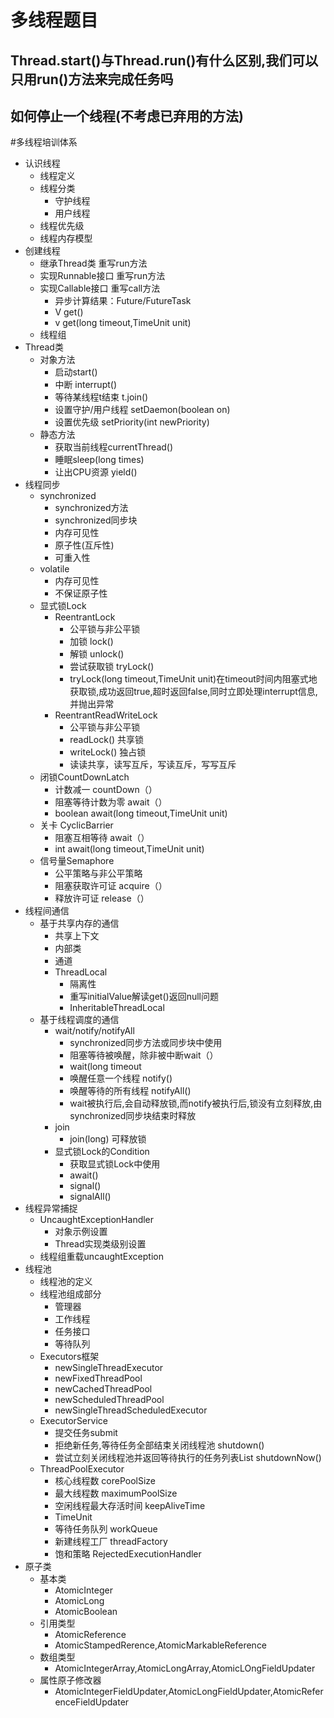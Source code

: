 # 多线程题目
## Thread.start()与Thread.run()有什么区别,我们可以只用run()方法来完成任务吗
## 如何停止一个线程(不考虑已弃用的方法)


#多线程培训体系
+ 认识线程
    + 线程定义
    + 线程分类
      + 守护线程
      + 用户线程
    + 线程优先级
    + 线程内存模型
+ 创建线程
    + 继承Thread类 重写run方法
    + 实现Runnable接口 重写run方法
    + 实现Callable接口 重写call方法
      + 异步计算结果：Future/FutureTask
      + V get()
      + v get(long timeout,TimeUnit unit)
    + 线程组
+ Thread类
    + 对象方法
      + 启动start()
      + 中断 interrupt()
      + 等待某线程t结束 t.join()
      + 设置守护/用户线程 setDaemon(boolean on)
      + 设置优先级 setPriority(int newPriority)
    + 静态方法
      + 获取当前线程currentThread()
      + 睡眠sleep(long times)
      + 让出CPU资源 yield()
+ 线程同步
    + synchronized
      + synchronized方法
      + synchronized同步块
      + 内存可见性
      + 原子性(互斥性)
      + 可重入性
    + volatile
      + 内存可见性
      + 不保证原子性
    + 显式锁Lock
      + ReentrantLock
        + 公平锁与非公平锁
        + 加锁 lock()
        + 解锁 unlock()
        + 尝试获取锁 tryLock()
        + tryLock(long timeout,TimeUnit unit)在timeout时间内阻塞式地获取锁,成功返回true,超时返回false,同时立即处理interrupt信息,并抛出异常
      + ReentrantReadWriteLock
        + 公平锁与非公平锁
        + readLock() 共享锁
        + writeLock() 独占锁
        + 读读共享，读写互斥，写读互斥，写写互斥
    + 闭锁CountDownLatch
        + 计数减一 countDown（）
        + 阻塞等待计数为零 await（）
        + boolean await(long timeout,TimeUnit unit)
    + 关卡 CyclicBarrier
        + 阻塞互相等待 await（）
        + int await(long timeout,TimeUnit unit)
    + 信号量Semaphore
        + 公平策略与非公平策略
        + 阻塞获取许可证 acquire（）
        + 释放许可证 release（）
+ 线程间通信
    + 基于共享内存的通信
        + 共享上下文
        + 内部类
        + 通道
        + ThreadLocal
          + 隔离性
          + 重写initialValue解读get()返回null问题
          + InheritableThreadLocal
    + 基于线程调度的通信
        + wait/notify/notifyAll
          + synchronized同步方法或同步块中使用
          + 阻塞等待被唤醒，除非被中断wait（）
          + wait(long timeout
          + 唤醒任意一个线程 notify()
          + 唤醒等待的所有线程 notifyAll()
          + wait被执行后,会自动释放锁,而notify被执行后,锁没有立刻释放,由synchronized同步块结束时释放
        + join
          + join(long) 可释放锁
        + 显式锁Lock的Condition
          + 获取显式锁Lock中使用
          + await()
          + signal()
          + signalAll()
+ 线程异常捕捉
    + UncaughtExceptionHandler
        + 对象示例设置
        + Thread实现类级别设置
    + 线程组重载uncaughtException
+ 线程池
    + 线程池的定义
    + 线程池组成部分
        + 管理器
        + 工作线程
        + 任务接口
        + 等待队列
    + Executors框架
        + newSingleThreadExecutor
        + newFixedThreadPool
        + newCachedThreadPool
        + newScheduledThreadPool
        + newSingleThreadScheduledExecutor
    + ExecutorService
        + 提交任务submit
        + 拒绝新任务,等待任务全部结束关闭线程池 shutdown()
        + 尝试立刻关闭线程池并返回等待执行的任务列表List<Runnable> shutdownNow()
    + ThreadPoolExecutor
        + 核心线程数 corePoolSize
        + 最大线程数 maximumPoolSize
        + 空闲线程最大存活时间 keepAliveTime
        + TimeUnit
        + 等待任务队列 workQueue
        + 新建线程工厂 threadFactory
        + 饱和策略 RejectedExecutionHandler
+ 原子类
    + 基本类
        + AtomicInteger
        + AtomicLong
        + AtomicBoolean
    + 引用类型
        + AtomicReference
        + AtomicStampedRerence,AtomicMarkableReference
    + 数组类型
        + AtomicIntegerArray,AtomicLongArray,AtomicLOngFieldUpdater
    + 属性原子修改器
        + AtomicIntegerFieldUpdater,AtomicLongFieldUpdater,AtomicReferenceFieldUpdater
